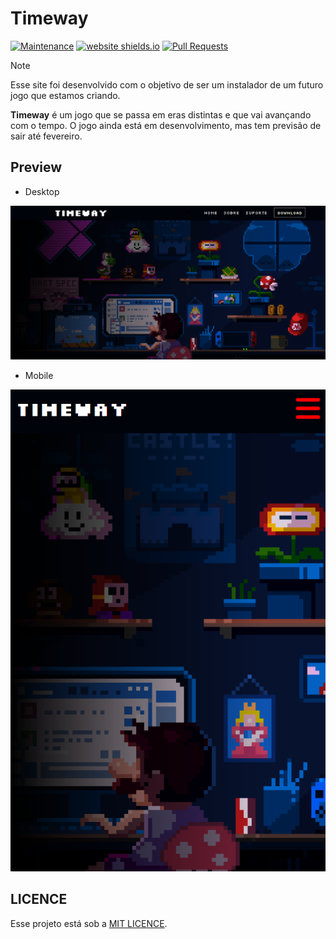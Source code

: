 # Timeway

[![Maintenance](https://img.shields.io/badge/Maintened%3F-yes-green.svg)](https://github.com/Artemiz-TK/Timeway-Site/graphs/commit-activity)
[![website shields.io](https://img.shields.io/badge/website-up-blue.svg)](https://artemiz-tk.github.io/Timeway-Site)
[![Pull Requests](https://img.shields.io/badge/pull%20requests-welcome-blue.svg)](https://github.com/Artemiz-TK/Timeway-Site/fork)

> [!NOTE]
>
> Esse site foi desenvolvido com o objetivo de ser um instalador de um futuro jogo que estamos criando.

**Timeway** é um jogo que se passa em eras distintas e que vai avançando com o tempo. O jogo ainda está em desenvolvimento, mas tem previsão de sair até fevereiro.

## Preview
- Desktop

![Desktop](./Assets/desktop_device.png)
- Mobile

![Mobile](./Assets/mobile_device.png)

## LICENCE
Esse projeto está sob a [MIT LICENCE](./LICENSE.txt).